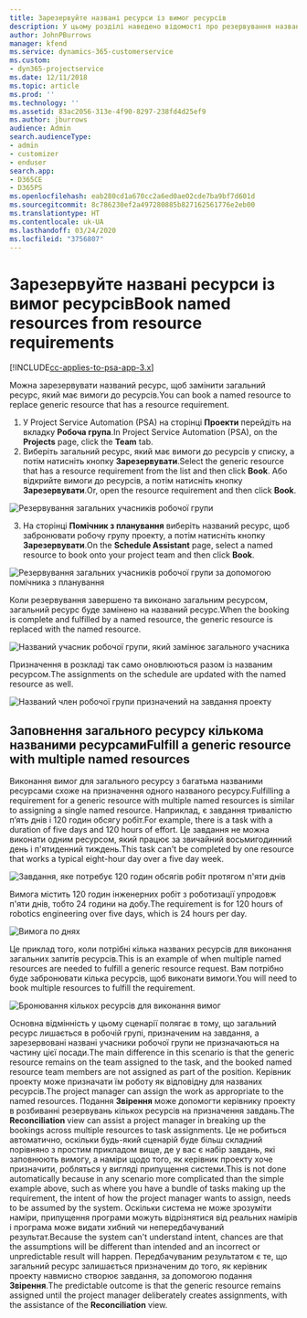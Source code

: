 ```yaml
---
title: Зарезервуйте названі ресурси із вимог ресурсів
description: У цьому розділі наведено відомості про резервування названих ресурсів для загальних вимог до ресурсів.
author: JohnPBurrows
manager: kfend
ms.service: dynamics-365-customerservice
ms.custom:
- dyn365-projectservice
ms.date: 12/11/2018
ms.topic: article
ms.prod: ''
ms.technology: ''
ms.assetid: 83ac2056-313e-4f90-8297-238fd4d25ef9
ms.author: jburrows
audience: Admin
search.audienceType:
- admin
- customizer
- enduser
search.app:
- D365CE
- D365PS
ms.openlocfilehash: eab280cd1a670cc2a6ed0ae02cde7ba9bf7d601d
ms.sourcegitcommit: 8c786230ef2a497280885b827162561776e2eb00
ms.translationtype: HT
ms.contentlocale: uk-UA
ms.lasthandoff: 03/24/2020
ms.locfileid: "3756807"
---
```

# <a name="book-named-resources-from-resource-requirements"></a><span data-ttu-id="79f59-103">Зарезервуйте названі ресурси із вимог ресурсів</span><span class="sxs-lookup"><span data-stu-id="79f59-103">Book named resources from resource requirements</span></span>

[!INCLUDE[cc-applies-to-psa-app-3.x](../includes/cc-applies-to-psa-app-3x.md)]

<span data-ttu-id="79f59-104">Можна зарезервувати названий ресурс, щоб замінити загальний ресурс, який має вимоги до ресурсів.</span><span class="sxs-lookup"><span data-stu-id="79f59-104">You can book a named resource to replace generic resource that has a resource requirement.</span></span>

1. <span data-ttu-id="79f59-105">У Project Service Automation (PSA) на сторінці **Проекти** перейдіть на вкладку **Робоча група**.</span><span class="sxs-lookup"><span data-stu-id="79f59-105">In Project Service Automation (PSA), on the **Projects** page, click the **Team** tab.</span></span>
2. <span data-ttu-id="79f59-106">Виберіть загальний ресурс, який має вимоги до ресурсів у списку, а потім натисніть кнопку **Зарезервувати**.</span><span class="sxs-lookup"><span data-stu-id="79f59-106">Select the generic resource that has a resource requirement from the list and then click **Book**.</span></span> <span data-ttu-id="79f59-107">Або відкрийте вимоги до ресурсів, а потім натисніть кнопку **Зарезервувати**.</span><span class="sxs-lookup"><span data-stu-id="79f59-107">Or, open the resource requirement and then click **Book**.</span></span>


![Резервування загальних учасників робочої групи](media/RM-how-to-14.png)


3. <span data-ttu-id="79f59-109">На сторінці **Помічник з планування** виберіть названий ресурс, щоб забронювати робочу групу проекту, а потім натисніть кнопку **Зарезервувати**.</span><span class="sxs-lookup"><span data-stu-id="79f59-109">On the **Schedule Assistant** page, select a named resource to book onto your project team and then click **Book**.</span></span>

![Резервування загальних учасників робочої групи за допомогою помічника з планування](media/RM-how-to-15.png)

<span data-ttu-id="79f59-111">Коли резервування завершено та виконано загальним ресурсом, загальний ресурс буде замінено на названий ресурс.</span><span class="sxs-lookup"><span data-stu-id="79f59-111">When the booking is complete and fulfilled by a named resource, the generic resource is replaced with the named resource.</span></span>

![Названий учасник робочої групи, який замінює загального учасника](media/RM-how-to-16.png)

<span data-ttu-id="79f59-113">Призначення в розкладі так само оновлюються разом із названим ресурсом.</span><span class="sxs-lookup"><span data-stu-id="79f59-113">The assignments on the schedule are updated with the named resource as well.</span></span>

![Названий член робочої групи призначений на завдання проекту](media/RM-how-to-17.png)

## <a name="fulfill-a-generic-resource-with-multiple-named-resources"></a><span data-ttu-id="79f59-115">Заповнення загального ресурсу кількома названими ресурсами</span><span class="sxs-lookup"><span data-stu-id="79f59-115">Fulfill a generic resource with multiple named resources</span></span>
<span data-ttu-id="79f59-116">Виконання вимог для загального ресурсу з багатьма названими ресурсами схоже на призначення одного названого ресурсу.</span><span class="sxs-lookup"><span data-stu-id="79f59-116">Fulfilling a requirement for a generic resource with multiple named resources is similar to assigning a single named resource.</span></span> <span data-ttu-id="79f59-117">Наприклад, є завдання тривалістю п’ять днів і 120 годин обсягу робіт.</span><span class="sxs-lookup"><span data-stu-id="79f59-117">For example, there is a task with a duration of five days and 120 hours of effort.</span></span> <span data-ttu-id="79f59-118">Це завдання не можна виконати одним ресурсом, який працює за звичайний восьмигодинний день і п'ятиденний тиждень.</span><span class="sxs-lookup"><span data-stu-id="79f59-118">This task can't be completed by one resource that works a typical eight-hour day over a five day week.</span></span> 

![Завдання, яке потребує 120 годин обсягів робіт протягом п'яти днів](media/RM-how-to-21.png)

<span data-ttu-id="79f59-120">Вимога містить 120 годин інженерних робіт з роботизації упродовж п'яти днів, тобто 24 години на добу.</span><span class="sxs-lookup"><span data-stu-id="79f59-120">The requirement is for 120 hours of robotics engineering over five days, which is 24 hours per day.</span></span>

![Вимога по днях](media/RM-how-to-22.png)

<span data-ttu-id="79f59-122">Це приклад того, коли потрібні кілька названих ресурсів для виконання загальних запитів ресурсів.</span><span class="sxs-lookup"><span data-stu-id="79f59-122">This is an example of when multiple named resources are needed to fulfill a generic resource request.</span></span> <span data-ttu-id="79f59-123">Вам потрібно буде забронювати кілька ресурсів, щоб виконати вимоги.</span><span class="sxs-lookup"><span data-stu-id="79f59-123">You will need to book multiple resources to fulfill the requirement.</span></span>

![Бронювання кількох ресурсів для виконання вимог](media/RM-how-to-23.png)

<span data-ttu-id="79f59-125">Основна відмінність у цьому сценарії полягає в тому, що загальний ресурс лишається в робочій групі, призначеним на завдання, а зарезервовані названі учасники робочої групи не призначаються на частину цієї посади.</span><span class="sxs-lookup"><span data-stu-id="79f59-125">The main difference in this scenario is that the generic resource remains on the team assigned to the task, and the booked named resource team members are not assigned as part of the position.</span></span> <span data-ttu-id="79f59-126">Керівник проекту може призначати їм роботу як відповідну для названих ресурсів.</span><span class="sxs-lookup"><span data-stu-id="79f59-126">The project manager can assign the work as appropriate to the named resources.</span></span> <span data-ttu-id="79f59-127">Подання **Звірення** може допомогти керівнику проекту в розбиванні резервувань кількох ресурсів на призначення завдань.</span><span class="sxs-lookup"><span data-stu-id="79f59-127">The **Reconciliation** view can assist a project manager in breaking up the bookings across multiple resources to task assignments.</span></span> <span data-ttu-id="79f59-128">Це не робиться автоматично, оскільки будь-який сценарій буде більш складний порівняно з простим прикладом вище, де у вас є набір завдань, які заповнюють вимогу, а наміри щодо того, як керівник проекту хоче призначити, робляться у вигляді припущення системи.</span><span class="sxs-lookup"><span data-stu-id="79f59-128">This is not done automatically because in any scenario more complicated than the simple example above, such as where you have a bundle of tasks making up the requirement, the intent of how the project manager wants to assign, needs to be assumed by the system.</span></span> <span data-ttu-id="79f59-129">Оскільки система не може зрозуміти наміри, припущення програми можуть відрізнятися від реальних намірів і програма може видати хибний чи непередбачуваний результат.</span><span class="sxs-lookup"><span data-stu-id="79f59-129">Because the system can't understand intent, chances are that the assumptions will be different than intended and an incorrect or unpredictable result will happen.</span></span> <span data-ttu-id="79f59-130">Передбачуваним результатом є те, що загальний ресурс залишається призначеним до того, як керівник проекту навмисно створює завдання, за допомогою подання **Звірення**.</span><span class="sxs-lookup"><span data-stu-id="79f59-130">The predictable outcome is that the generic resource remains assigned until the project manager deliberately creates assignments, with the assistance of the **Reconciliation** view.</span></span>



